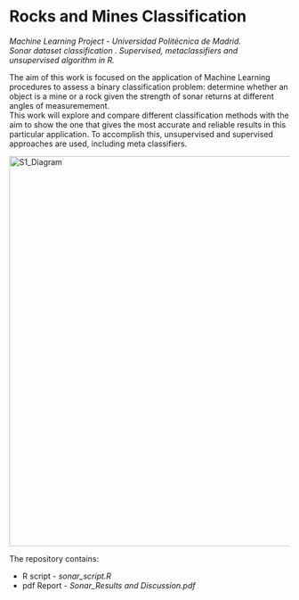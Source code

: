 # Rocks and Mines Classification
*Machine Learning Project - Universidad Politécnica de Madrid.  
Sonar dataset classification . Supervised, metaclassifiers and unsupervised algorithm in R.*
  
The aim of this work is focused on the application of Machine Learning procedures to assess a binary classification problem: determine whether an object is a mine or a rock given the strength of sonar returns at different angles of measuremement.  
This work will explore and compare different classification methods with the aim to show the one that gives the most accurate and reliable results in this particular application.
To accomplish this, unsupervised and supervised approaches are used, including meta classifiers.  

<img src="./final.jpg" alt="S1_Diagram" width="700"/>

The repository contains: 
- R script - *sonar_script.R*
- pdf Report - *Sonar_Results and Discussion.pdf*
